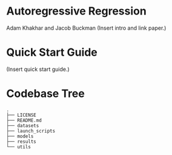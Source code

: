 # Autoregressive Regression
Adam Khakhar and Jacob Buckman
(Insert intro and link paper.)

# Quick Start Guide
(Insert quick start guide.)

# Codebase Tree
```
.
├── LICENSE
├── README.md
├── datasets
├── launch_scripts
├── models
├── results
└── utils
```
